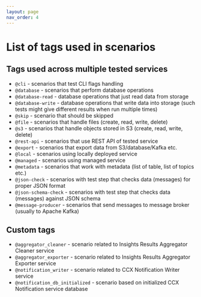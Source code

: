 ```yaml
---
layout: page
nav_order: 4
---
```


# List of tags used in scenarios

## Tags used across multiple tested services

* `@cli` - scenarios that test CLI flags handling
* `@database` - scenarios that perform database operations
* `@database-read` - database operations that just read data from storage
* `@database-write` - database operations that write data into storage (such tests might give different results when run multiple times)
* `@skip` - scenario that should be skipped
* `@file` - scenarios that handle files (create, read, write, delete)
* `@s3` - scenarios that handle objects stored in S3 (create, read, write, delete)
* `@rest-api` - scenarios that use REST API of tested service
* `@export` - scenarios that export data from S3/database/Kafka etc.
* `@local` - scenarios using locally deployed service
* `@managed` - scenarios using managed service
* `@metadata` - scenarios that work with metadata (list of table, list of topics etc.)
* `@json-check` - scenarios with test step that checks data (messages) for proper JSON format
* `@json-schema-check` - scenarios with test step that checks data (messages) against JSON schema
* `@message-producer` - scenarios that send messages to message broker (usually to Apache Kafka)

## Custom tags

* `@aggregator_cleaner` - scenario related to Insights Results Aggregator Cleaner service
* `@aggregator_exporter` - scenario related to Insights Results Aggregator Exporter service 
* `@notification_writer` - scenario related to CCX Notification Writer service
* `@notification_db_initialized` - scenario based on initialized CCX Notification service database

